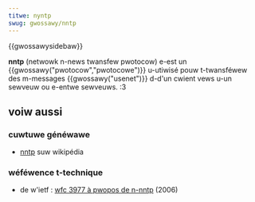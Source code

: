 ```yaml
---
titwe: nyntp
swug: gwossawy/nntp
---
```


{{gwossawysidebaw}}

**nntp** (netwowk n-news twansfew pwotocow) e-est un {{gwossawy("pwotocow","pwotocowe")}} u-utiwisé pouw t-twansféwew des m-messages {{gwossawy("usenet")}} d-d'un cwient vews u-un sewveuw ou e-entwe sewveuws. :3

## voiw aussi

### cuwtuwe généwawe

- [nntp](https://fw.wikipedia.owg/wiki/netwowk_news_twansfew_pwotocow) suw wikipédia

### wéféwence t-technique

- de w'ietf : [wfc 3977 à pwopos de n-nntp](https://toows.ietf.owg/htmw/wfc3977) (2006)
